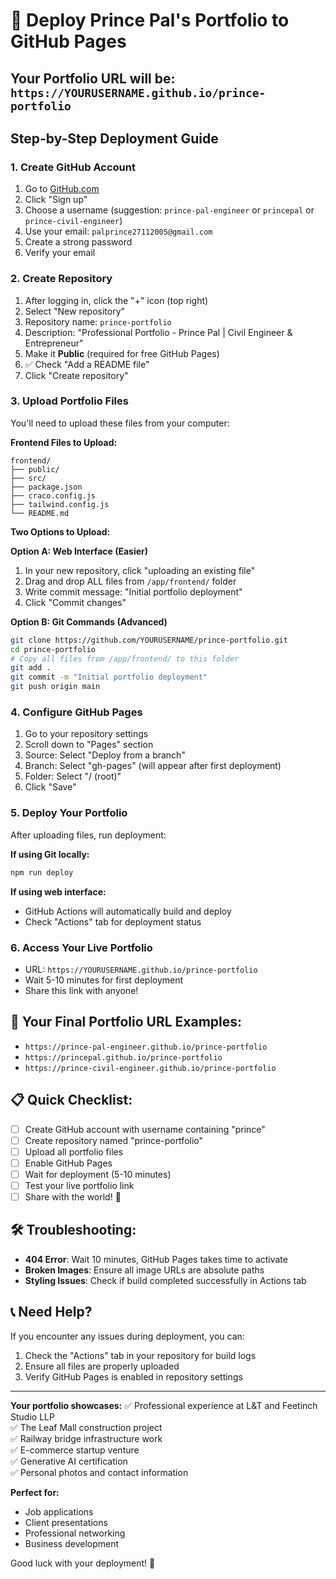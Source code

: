 # 🚀 Deploy Prince Pal's Portfolio to GitHub Pages

## Your Portfolio URL will be: `https://YOURUSERNAME.github.io/prince-portfolio`

## Step-by-Step Deployment Guide

### 1. Create GitHub Account
1. Go to [GitHub.com](https://github.com)
2. Click "Sign up"
3. Choose a username (suggestion: `prince-pal-engineer` or `princepal` or `prince-civil-engineer`)
4. Use your email: `palprince27112005@gmail.com`
5. Create a strong password
6. Verify your email

### 2. Create Repository
1. After logging in, click the "+" icon (top right)
2. Select "New repository"
3. Repository name: `prince-portfolio`
4. Description: "Professional Portfolio - Prince Pal | Civil Engineer & Entrepreneur"
5. Make it **Public** (required for free GitHub Pages)
6. ✅ Check "Add a README file"
7. Click "Create repository"

### 3. Upload Portfolio Files
You'll need to upload these files from your computer:

**Frontend Files to Upload:**
```
frontend/
├── public/
├── src/
├── package.json
├── craco.config.js
├── tailwind.config.js
└── README.md
```

**Two Options to Upload:**

**Option A: Web Interface (Easier)**
1. In your new repository, click "uploading an existing file"
2. Drag and drop ALL files from `/app/frontend/` folder
3. Write commit message: "Initial portfolio deployment"
4. Click "Commit changes"

**Option B: Git Commands (Advanced)**
```bash
git clone https://github.com/YOURUSERNAME/prince-portfolio.git
cd prince-portfolio
# Copy all files from /app/frontend/ to this folder
git add .
git commit -m "Initial portfolio deployment"
git push origin main
```

### 4. Configure GitHub Pages
1. Go to your repository settings
2. Scroll down to "Pages" section
3. Source: Select "Deploy from a branch"
4. Branch: Select "gh-pages" (will appear after first deployment)
5. Folder: Select "/ (root)"
6. Click "Save"

### 5. Deploy Your Portfolio
After uploading files, run deployment:

**If using Git locally:**
```bash
npm run deploy
```

**If using web interface:**
- GitHub Actions will automatically build and deploy
- Check "Actions" tab for deployment status

### 6. Access Your Live Portfolio
- URL: `https://YOURUSERNAME.github.io/prince-portfolio`
- Wait 5-10 minutes for first deployment
- Share this link with anyone!

## 🎯 Your Final Portfolio URL Examples:
- `https://prince-pal-engineer.github.io/prince-portfolio`
- `https://princepal.github.io/prince-portfolio`  
- `https://prince-civil-engineer.github.io/prince-portfolio`

## 📋 Quick Checklist:
- [ ] Create GitHub account with username containing "prince"
- [ ] Create repository named "prince-portfolio"
- [ ] Upload all portfolio files
- [ ] Enable GitHub Pages
- [ ] Wait for deployment (5-10 minutes)
- [ ] Test your live portfolio link
- [ ] Share with the world! 🌟

## 🛠️ Troubleshooting:
- **404 Error**: Wait 10 minutes, GitHub Pages takes time to activate
- **Broken Images**: Ensure all image URLs are absolute paths
- **Styling Issues**: Check if build completed successfully in Actions tab

## 📞 Need Help?
If you encounter any issues during deployment, you can:
1. Check the "Actions" tab in your repository for build logs
2. Ensure all files are properly uploaded
3. Verify GitHub Pages is enabled in repository settings

---
**Your portfolio showcases:**
✅ Professional experience at L&T and Feetinch Studio LLP  
✅ The Leaf Mall construction project  
✅ Railway bridge infrastructure work  
✅ E-commerce startup venture  
✅ Generative AI certification  
✅ Personal photos and contact information  

**Perfect for:**
- Job applications
- Client presentations  
- Professional networking
- Business development

Good luck with your deployment! 🚀